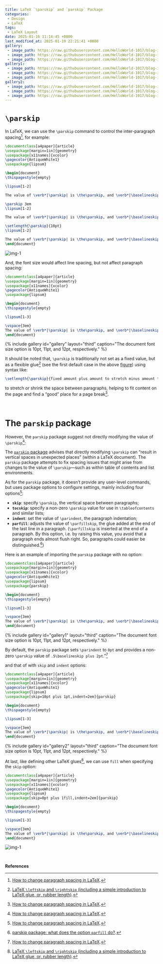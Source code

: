 ```yaml
---
title: LaTeX `\parskip` and `parskip` Package
categories:
 - Design
 - LaTeX
tags:
 - LaTeX Layout
date: 2025-01-16 11:14:45 +0800
last_modified_at: 2025-01-19 22:21:41 +0800
gallery:
 - image_path: https://raw.githubusercontent.com/HelloWorld-1017/blog-images-1/main/imgs/202501161156380.png
 - image_path: https://raw.githubusercontent.com/HelloWorld-1017/blog-images-1/main/imgs/202501161157974.png
 - image_path: https://raw.githubusercontent.com/HelloWorld-1017/blog-images-1/main/imgs/202501161157254.png
gallery1:
 - image_path: https://raw.githubusercontent.com/HelloWorld-1017/blog-images-1/main/imgs/202501161158663.png
 - image_path: https://raw.githubusercontent.com/HelloWorld-1017/blog-images-1/main/imgs/202501161200373.png
 - image_path: https://raw.githubusercontent.com/HelloWorld-1017/blog-images-1/main/imgs/202501161159026.png
gallery2:
 - image_path: https://raw.githubusercontent.com/HelloWorld-1017/blog-images-1/main/imgs/202501161201337.png
 - image_path: https://raw.githubusercontent.com/HelloWorld-1017/blog-images-1/main/imgs/202501161201992.png
 - image_path: https://raw.githubusercontent.com/HelloWorld-1017/blog-images-1/main/imgs/202501161202793.png
---
```


# `\parskip`

In LaTeX, we can use the `\parskip` command to control the inter-paragraph spacing[^1], for example:

```latex
\documentclass[a4paper]{article}
\usepackage[margin=1in]{geometry}
\usepackage[x11names]{xcolor}
\pagecolor{AntiqueWhite1}
\usepackage{lipsum}

\begin{document}
\thispagestyle{empty}

\lipsum[1-2]

The value of \verb*|\parskip| is \the\parskip, and \verb*|\baselineskip| is \the\baselineskip.

\parskip 3em
\lipsum[1-2]

The value of \verb*|\parskip| is \the\parskip, and \verb*|\baselineskip| is \the\baselineskip.

\setlength{\parskip}{10pt}
\lipsum[1-2]

The value of \verb*|\parskip| is \the\parskip, and \verb*|\baselineskip| is \the\baselineskip.
\end{document}
```

<div id="fig-1"></div>

![img-1](https://raw.githubusercontent.com/HelloWorld-1017/blog-images-1/main/imgs/202501192003262.png)

And, the font size would affect line spacing, but not affect paragraph spacing:

```latex
\documentclass[a4paper]{article}
\usepackage[margin=1in]{geometry}
\usepackage[x11names]{xcolor}
\pagecolor{AntiqueWhite1}
\usepackage{lipsum}

\begin{document}
\thispagestyle{empty}

\lipsum[1-3]

\vspace{3em}
The value of \verb*|\parskip| is \the\parskip, and \verb*|\baselineskip| is \the\baselineskip.
\end{document}
```

{% include gallery id="gallery" layout="third" caption="The document font size option is 10pt, 11pt, and 12pt, respectively." %}

It should be noted that, `\parskip` is traditionally not set as a fixed value, but as a flexible glue[^3] (see the first default case in the above [figure](#fig-1)) using syntax like:

```latex
\setlength{\parskip}{fixed amount plus amount to stretch minus amount to shrink}
```

to stretch or shrink the space between paragraphs, helping to fit content on the page and find a “good” place for a page break[^1]. 

<br>

# The `parskip` package

However, the `parskip` package suggest not directly modifying the value of `\parskip`[^1]:

<div class="quote--left" markdown="1">

The [`parskip` package](https://ctan.org/pkg/parskip) advises that directly modifying `\parskip` can “result in vertical spaces in unexpected places” (within a LaTeX document). The `parskip` package attempts to fix spacing issues that might arise from changes to the value of `\parskip`—such as within table of contents and list environments.

</div>

As for the `parskip` package, it doesn’t provide any user-level commands, but uses package options to configure settings, mainly including four options[^1]:

<div class="quote--left" markdown="1">

- **`skip`**: specify `\parskip`, the vertical space between paragraphs;
- **`tocskip`**: specify a non-zero `\parskip` value for use in `\tableofcontents` and similar lists;
- **`indent`**: set the value of `\parindent`, the paragraph indentation;
- **`parfill`**: adjusts the value of `\parfillskip`, the glue added at the end of the last line in a paragraph. (`\parfillskip` is inserted at the end of a paragraph. By this option, i.e. by raising this value, you avoid that a paragraph ends almost flush right. So, paragraphs could easier be distinguished.[^2])

</div>

Here is an example of importing the `parskip` package with no option:

```latex
\documentclass[a4paper]{article}
\usepackage[margin=1in]{geometry}
\usepackage[x11names]{xcolor}
\pagecolor{AntiqueWhite1}
\usepackage{lipsum}
\usepackage{parskip}

\begin{document}
\thispagestyle{empty}

\lipsum[1-3]

\vspace{3em}
The value of \verb*|\parskip| is \the\parskip, and \verb*|\baselineskip| is \the\baselineskip.
\end{document}
```

{% include gallery id="gallery1" layout="third" caption="The document font size option is 10pt, 11pt, and 12pt, respectively." %}


<div class="quote--left" markdown="1">

By default, the `parskip` package sets `\parindent` to `0pt` and provides a non-zero `\parskip` value of `.5\baselineskip plus 2pt`.”[^1]

</div>

and that of with `skip` and `indent` options:

```latex
\documentclass[a4paper]{article}
\usepackage[margin=1in]{geometry}
\usepackage[x11names]{xcolor}
\pagecolor{AntiqueWhite1}
\usepackage{lipsum}
\usepackage[skip=10pt plus 1pt,indent=2em]{parskip}

\begin{document}
\thispagestyle{empty}

\lipsum[1-3]

\vspace{3em}
The value of \verb*|\parskip| is \the\parskip, and \verb*|\baselineskip| is \the\baselineskip.
\end{document}
```

{% include gallery id="gallery2" layout="third" caption="The document font size option is 10pt, 11pt, and 12pt, respectively." %}

At last, like defining other LaTeX glues[^3], we can use `fill` when specifying the `skip` option:

```latex
\documentclass[a4paper]{article}
\usepackage[margin=1in]{geometry}
\usepackage[x11names]{xcolor}
\pagecolor{AntiqueWhite1}
\usepackage{lipsum}
\usepackage[skip=0pt plus 1fill,indent=2em]{parskip}

\begin{document}
\thispagestyle{empty}

\lipsum[1-3]

\vspace{3em}
The value of \verb*|\parskip| is \the\parskip, and \verb*|\baselineskip| is \the\baselineskip.
\end{document}
```

![img-1](https://raw.githubusercontent.com/HelloWorld-1017/blog-images-1/main/imgs/202501161248596.png)

<br>

**References**

[^1]: [How to change paragraph spacing in LaTeX](https://www.overleaf.com/learn/latex/Articles/How_to_change_paragraph_spacing_in_LaTeX).
[^2]: [parskip package: what does the option `parfill` do?](https://latex.org/forum/viewtopic.php?t=11283).
[^3]:[LaTeX `\leftskip` and `\rightskip` (including a simple introduction to LaTeX glue, or, rubber length)](/2025-01-16/11-08-46.html).
